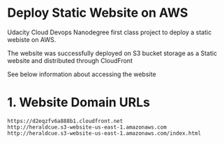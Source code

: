 # Deploy Static Website on AWS
Udacity Cloud Devops Nanodegree first class project to deploy a static webiste on AWS.

The website was successfully deployed on S3 bucket storage as a Static website and distributed through CloudFront

See below information about accessing the website

# 1. Website Domain URLs #
	https://d2eqzfv6a888b1.cloudfront.net
	http://heraldcue.s3-website-us-east-1.amazonaws.com
	http://heraldcue.s3-website-us-east-1.amazonaws.com/index.html
	

